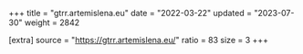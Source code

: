 +++
title = "gtrr.artemislena.eu"
date = "2022-03-22"
updated = "2023-07-30"
weight = 2842

[extra]
source = "https://gtrr.artemislena.eu/"
ratio = 83
size = 3
+++
